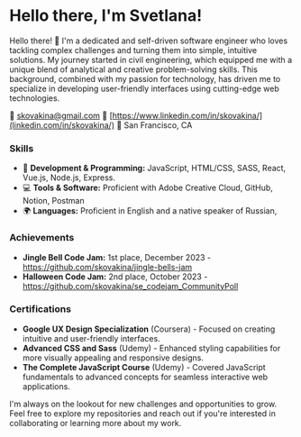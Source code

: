 # Hello there, I'm Svetlana! 

Hello there! 👋 I'm a dedicated and self-driven software engineer who loves tackling complex challenges and turning them into simple, intuitive solutions. My journey started in civil engineering, which equipped me with a unique blend of analytical and creative problem-solving skills. This background, combined with my passion for technology, has driven me to specialize in developing user-friendly interfaces using cutting-edge web technologies.

📧 skovakina@gmail.com 
💼 [https://www.linkedin.com/in/skovakina/](linkedin.com/in/skovakina/) 
📍 San Francisco, CA

### Skills

- 🔧 **Development & Programming:** JavaScript, HTML/CSS, SASS, React, Vue.js, Node.js, Express.
- 💻 **Tools & Software:** Proficient with Adobe Creative Cloud, GitHub, Notion, Postman
- 🌍 **Languages:** Proficient in English and a native speaker of Russian,

### Achievements

- **Jingle Bell Code Jam:** 1st place, December 2023 - https://github.com/skovakina/jingle-bells-jam
- **Halloween Code Jam:** 2nd place, October 2023 - https://github.com/skovakina/se_codejam_CommunityPoll

### Certifications

- **Google UX Design Specialization** (Coursera) - Focused on creating intuitive and user-friendly interfaces.
- **Advanced CSS and Sass** (Udemy) - Enhanced styling capabilities for more visually appealing and responsive designs.
- **The Complete JavaScript Course** (Udemy) - Covered JavaScript fundamentals to advanced concepts for seamless interactive web applications.

I'm always on the lookout for new challenges and opportunities to grow. Feel free to explore my repositories and reach out if you're interested in collaborating or learning more about my work.

